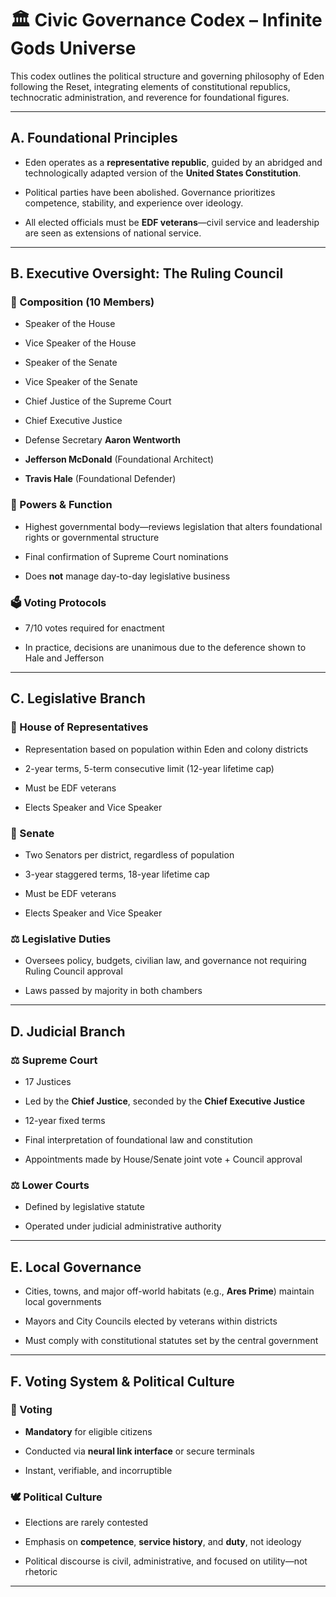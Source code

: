 # **🏛️ Civic Governance Codex – Infinite Gods Universe**

This codex outlines the political structure and governing philosophy of Eden following the Reset, integrating elements of constitutional republics, technocratic administration, and reverence for foundational figures.

---

## **A. Foundational Principles**

* Eden operates as a **representative republic**, guided by an abridged and technologically adapted version of the **United States Constitution**.

* Political parties have been abolished. Governance prioritizes competence, stability, and experience over ideology.

* All elected officials must be **EDF veterans**—civil service and leadership are seen as extensions of national service.

---

## **B. Executive Oversight: The Ruling Council**

### **👥 Composition (10 Members)**

* Speaker of the House

* Vice Speaker of the House

* Speaker of the Senate

* Vice Speaker of the Senate

* Chief Justice of the Supreme Court

* Chief Executive Justice

* Defense Secretary **Aaron Wentworth**

* **Jefferson McDonald** (Foundational Architect)

* **Travis Hale** (Foundational Defender)

### **🧭 Powers & Function**

* Highest governmental body—reviews legislation that alters foundational rights or governmental structure

* Final confirmation of Supreme Court nominations

* Does **not** manage day-to-day legislative business

### **🗳️ Voting Protocols**

* 7/10 votes required for enactment

* In practice, decisions are unanimous due to the deference shown to Hale and Jefferson

---

## **C. Legislative Branch**

### **🔷 House of Representatives**

* Representation based on population within Eden and colony districts

* 2-year terms, 5-term consecutive limit (12-year lifetime cap)

* Must be EDF veterans

* Elects Speaker and Vice Speaker

### **🔶 Senate**

* Two Senators per district, regardless of population

* 3-year staggered terms, 18-year lifetime cap

* Must be EDF veterans

* Elects Speaker and Vice Speaker

### **⚖️ Legislative Duties**

* Oversees policy, budgets, civilian law, and governance not requiring Ruling Council approval

* Laws passed by majority in both chambers

---

## **D. Judicial Branch**

### **⚖️ Supreme Court**

* 17 Justices

* Led by the **Chief Justice**, seconded by the **Chief Executive Justice**

* 12-year fixed terms

* Final interpretation of foundational law and constitution

* Appointments made by House/Senate joint vote \+ Council approval

### **⚖️ Lower Courts**

* Defined by legislative statute

* Operated under judicial administrative authority

---

## **E. Local Governance**

* Cities, towns, and major off-world habitats (e.g., **Ares Prime**) maintain local governments

* Mayors and City Councils elected by veterans within districts

* Must comply with constitutional statutes set by the central government

---

## **F. Voting System & Political Culture**

### **🧠 Voting**

* **Mandatory** for eligible citizens

* Conducted via **neural link interface** or secure terminals

* Instant, verifiable, and incorruptible

### **🕊️ Political Culture**

* Elections are rarely contested

* Emphasis on **competence**, **service history**, and **duty**, not ideology

* Political discourse is civil, administrative, and focused on utility—not rhetoric

---

